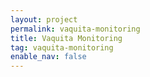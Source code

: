 ```yaml
---
layout: project
permalink: vaquita-monitoring
title: Vaquita Monitoring
tag: vaquita-monitoring
enable_nav: false
---
```

    